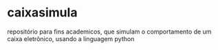 # caixasimula
repositório para fins academicos, que simulam o comportamento de um caixa eletrônico, usando a linguagem python
